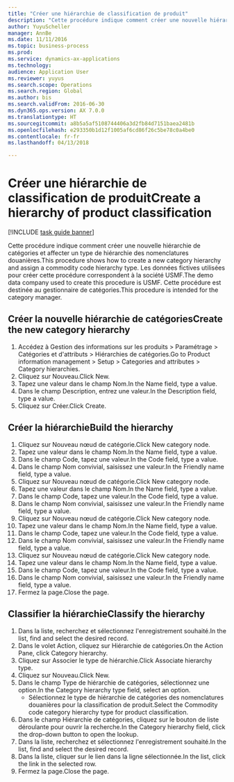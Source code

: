 ```yaml
--- 
title: "Créer une hiérarchie de classification de produit"
description: "Cette procédure indique comment créer une nouvelle hiérarchie de catégories et affecter un type de hiérarchie des nomenclatures douanières."
author: YuyuScheller
manager: AnnBe
ms.date: 11/11/2016
ms.topic: business-process
ms.prod: 
ms.service: dynamics-ax-applications
ms.technology: 
audience: Application User
ms.reviewer: yuyus
ms.search.scope: Operations
ms.search.region: Global
ms.author: bis
ms.search.validFrom: 2016-06-30
ms.dyn365.ops.version: AX 7.0.0
ms.translationtype: HT
ms.sourcegitcommit: a8b5a5af5108744406a3d2fb84d7151baea2481b
ms.openlocfilehash: e293350b1d12f1005af6cd86f26c5be78c0a4be0
ms.contentlocale: fr-fr
ms.lasthandoff: 04/13/2018

---
```

# <a name="create-a-hierarchy-of-product-classification"></a><span data-ttu-id="d9283-103">Créer une hiérarchie de classification de produit</span><span class="sxs-lookup"><span data-stu-id="d9283-103">Create a hierarchy of product classification</span></span>

[!INCLUDE [task guide banner](../../includes/task-guide-banner.md)]

<span data-ttu-id="d9283-104">Cette procédure indique comment créer une nouvelle hiérarchie de catégories et affecter un type de hiérarchie des nomenclatures douanières.</span><span class="sxs-lookup"><span data-stu-id="d9283-104">This procedure shows how to create a new category hierarchy and assign a commodity code hierarchy type.</span></span> <span data-ttu-id="d9283-105">Les données fictives utilisées pour créer cette procédure correspondent à la société USMF.</span><span class="sxs-lookup"><span data-stu-id="d9283-105">The demo data company used to create this procedure is USMF.</span></span> <span data-ttu-id="d9283-106">Cette procédure est destinée au gestionnaire de catégories.</span><span class="sxs-lookup"><span data-stu-id="d9283-106">This procedure is intended for the category manager.</span></span>


## <a name="create-the-new-category-hierarchy"></a><span data-ttu-id="d9283-107">Créer la nouvelle hiérarchie de catégories</span><span class="sxs-lookup"><span data-stu-id="d9283-107">Create the new category hierarchy</span></span>
1. <span data-ttu-id="d9283-108">Accédez à Gestion des informations sur les produits > Paramétrage > Catégories et d'attributs > Hiérarchies de catégories.</span><span class="sxs-lookup"><span data-stu-id="d9283-108">Go to Product information management > Setup > Categories and attributes > Category hierarchies.</span></span>
2. <span data-ttu-id="d9283-109">Cliquez sur Nouveau.</span><span class="sxs-lookup"><span data-stu-id="d9283-109">Click New.</span></span>
3. <span data-ttu-id="d9283-110">Tapez une valeur dans le champ Nom.</span><span class="sxs-lookup"><span data-stu-id="d9283-110">In the Name field, type a value.</span></span>
4. <span data-ttu-id="d9283-111">Dans le champ Description, entrez une valeur.</span><span class="sxs-lookup"><span data-stu-id="d9283-111">In the Description field, type a value.</span></span>
5. <span data-ttu-id="d9283-112">Cliquez sur Créer.</span><span class="sxs-lookup"><span data-stu-id="d9283-112">Click Create.</span></span>

## <a name="build-the-hierarchy"></a><span data-ttu-id="d9283-113">Créer la hiérarchie</span><span class="sxs-lookup"><span data-stu-id="d9283-113">Build the hierarchy</span></span>
1. <span data-ttu-id="d9283-114">Cliquez sur Nouveau nœud de catégorie.</span><span class="sxs-lookup"><span data-stu-id="d9283-114">Click New category node.</span></span>
2. <span data-ttu-id="d9283-115">Tapez une valeur dans le champ Nom.</span><span class="sxs-lookup"><span data-stu-id="d9283-115">In the Name field, type a value.</span></span>
3. <span data-ttu-id="d9283-116">Dans le champ Code, tapez une valeur.</span><span class="sxs-lookup"><span data-stu-id="d9283-116">In the Code field, type a value.</span></span>
4. <span data-ttu-id="d9283-117">Dans le champ Nom convivial, saisissez une valeur.</span><span class="sxs-lookup"><span data-stu-id="d9283-117">In the Friendly name field, type a value.</span></span>
5. <span data-ttu-id="d9283-118">Cliquez sur Nouveau nœud de catégorie.</span><span class="sxs-lookup"><span data-stu-id="d9283-118">Click New category node.</span></span>
6. <span data-ttu-id="d9283-119">Tapez une valeur dans le champ Nom.</span><span class="sxs-lookup"><span data-stu-id="d9283-119">In the Name field, type a value.</span></span>
7. <span data-ttu-id="d9283-120">Dans le champ Code, tapez une valeur.</span><span class="sxs-lookup"><span data-stu-id="d9283-120">In the Code field, type a value.</span></span>
8. <span data-ttu-id="d9283-121">Dans le champ Nom convivial, saisissez une valeur.</span><span class="sxs-lookup"><span data-stu-id="d9283-121">In the Friendly name field, type a value.</span></span>
9. <span data-ttu-id="d9283-122">Cliquez sur Nouveau nœud de catégorie.</span><span class="sxs-lookup"><span data-stu-id="d9283-122">Click New category node.</span></span>
10. <span data-ttu-id="d9283-123">Tapez une valeur dans le champ Nom.</span><span class="sxs-lookup"><span data-stu-id="d9283-123">In the Name field, type a value.</span></span>
11. <span data-ttu-id="d9283-124">Dans le champ Code, tapez une valeur.</span><span class="sxs-lookup"><span data-stu-id="d9283-124">In the Code field, type a value.</span></span>
12. <span data-ttu-id="d9283-125">Dans le champ Nom convivial, saisissez une valeur.</span><span class="sxs-lookup"><span data-stu-id="d9283-125">In the Friendly name field, type a value.</span></span>
13. <span data-ttu-id="d9283-126">Cliquez sur Nouveau nœud de catégorie.</span><span class="sxs-lookup"><span data-stu-id="d9283-126">Click New category node.</span></span>
14. <span data-ttu-id="d9283-127">Tapez une valeur dans le champ Nom.</span><span class="sxs-lookup"><span data-stu-id="d9283-127">In the Name field, type a value.</span></span>
15. <span data-ttu-id="d9283-128">Dans le champ Code, tapez une valeur.</span><span class="sxs-lookup"><span data-stu-id="d9283-128">In the Code field, type a value.</span></span>
16. <span data-ttu-id="d9283-129">Dans le champ Nom convivial, saisissez une valeur.</span><span class="sxs-lookup"><span data-stu-id="d9283-129">In the Friendly name field, type a value.</span></span>
17. <span data-ttu-id="d9283-130">Fermez la page.</span><span class="sxs-lookup"><span data-stu-id="d9283-130">Close the page.</span></span>

## <a name="classify-the-hierarchy"></a><span data-ttu-id="d9283-131">Classifier la hiérarchie</span><span class="sxs-lookup"><span data-stu-id="d9283-131">Classify the hierarchy</span></span>
1. <span data-ttu-id="d9283-132">Dans la liste, recherchez et sélectionnez l'enregistrement souhaité.</span><span class="sxs-lookup"><span data-stu-id="d9283-132">In the list, find and select the desired record.</span></span>
2. <span data-ttu-id="d9283-133">Dans le volet Action, cliquez sur Hiérarchie de catégories.</span><span class="sxs-lookup"><span data-stu-id="d9283-133">On the Action Pane, click Category hierarchy.</span></span>
3. <span data-ttu-id="d9283-134">Cliquez sur Associer le type de hiérarchie.</span><span class="sxs-lookup"><span data-stu-id="d9283-134">Click Associate hierarchy type.</span></span>
4. <span data-ttu-id="d9283-135">Cliquez sur Nouveau.</span><span class="sxs-lookup"><span data-stu-id="d9283-135">Click New.</span></span>
5. <span data-ttu-id="d9283-136">Dans le champ Type de hiérarchie de catégories, sélectionnez une option.</span><span class="sxs-lookup"><span data-stu-id="d9283-136">In the Category hierarchy type field, select an option.</span></span>
    * <span data-ttu-id="d9283-137">Sélectionnez le type de hiérarchie de catégories des nomenclatures douanières pour la classification de produit.</span><span class="sxs-lookup"><span data-stu-id="d9283-137">Select the Commodity code category hierarchy type for product classification.</span></span>  
6. <span data-ttu-id="d9283-138">Dans le champ Hiérarchie de catégories, cliquez sur le bouton de liste déroulante pour ouvrir la recherche.</span><span class="sxs-lookup"><span data-stu-id="d9283-138">In the Category hierarchy field, click the drop-down button to open the lookup.</span></span>
7. <span data-ttu-id="d9283-139">Dans la liste, recherchez et sélectionnez l'enregistrement souhaité.</span><span class="sxs-lookup"><span data-stu-id="d9283-139">In the list, find and select the desired record.</span></span>
8. <span data-ttu-id="d9283-140">Dans la liste, cliquer sur le lien dans la ligne sélectionnée.</span><span class="sxs-lookup"><span data-stu-id="d9283-140">In the list, click the link in the selected row.</span></span>
9. <span data-ttu-id="d9283-141">Fermez la page.</span><span class="sxs-lookup"><span data-stu-id="d9283-141">Close the page.</span></span>


